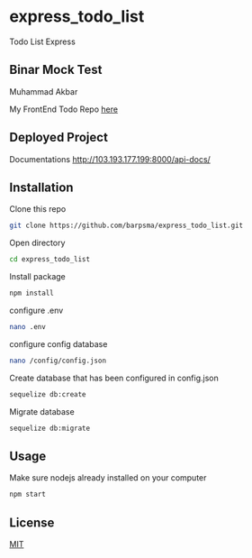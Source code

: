 # express_todo_list

Todo List Express

## Binar Mock Test

Muhammad Akbar

My FrontEnd Todo Repo <a href='https://github.com/barpsma/react_todo_list'>here</a>

## Deployed Project

Documentations <a href='http://103.193.177.199:8000/api-docs/'>http://103.193.177.199:8000/api-docs/</a>

## Installation

Clone this repo

```bash
git clone https://github.com/barpsma/express_todo_list.git
```

Open directory

```bash
cd express_todo_list
```

Install package

```bash
npm install
```

configure .env

```bash
nano .env
```

configure config database

```bash
nano /config/config.json
```

Create database that has been configured in config.json

```bash
sequelize db:create
```

Migrate database

```bash
sequelize db:migrate
```

## Usage

Make sure nodejs already installed on your computer

```javascript
npm start
```

## License

[MIT](https://choosealicense.com/licenses/mit/)
